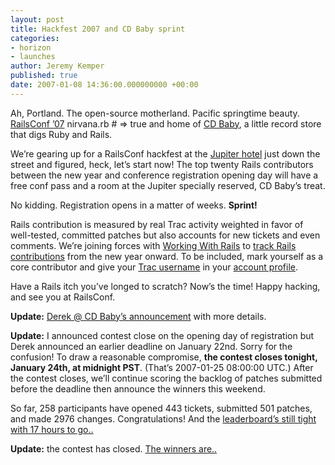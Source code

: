 ```yaml
---
layout: post
title: Hackfest 2007 and CD Baby sprint
categories:
- horizon
- launches
author: Jeremy Kemper
published: true
date: 2007-01-08 14:36:00.000000000 +00:00
---
```

<p>Ah, Portland. The open-source motherland. Pacific springtime beauty. <a href="http://conferences.oreillynet.com/rails/">RailsConf &#8217;07</a> nirvana.rb # =&gt; true and home of <a href="http://cdbaby.com/">CD Baby</a>, a little record store that digs Ruby and Rails.</p>
<p>We&#8217;re gearing up for a RailsConf hackfest at the <a href="http://jupiterhotel.com">Jupiter hotel</a> just down the street and figured, heck, let&#8217;s start now! The top twenty Rails contributors between the new year and conference registration opening day will have a free conf pass and a room at the Jupiter specially reserved, CD Baby&#8217;s treat.</p>
<p>No kidding. Registration opens in a matter of weeks. <strong>Sprint!</strong></p>
<p>Rails contribution is measured by real Trac activity weighted in favor of well-tested, committed patches but also accounts for new tickets and even comments. We&#8217;re joining forces with <a href="http://workingwithrails.com/">Working With Rails</a> to <a href="http://workingwithrails.com/contests/hackfest2007">track Rails contributions</a> from the new year onward. To be included, mark yourself as a core contributor and give your <a href="http://dev.rubyonrails.org/login">Trac username</a> in your <a href="http://workingwithrails.com/my">account profile</a>.</p>
<p>Have a Rails itch you&#8217;ve longed to scratch?  Now&#8217;s the time!  Happy hacking, and see you at RailsConf.</p>
<p><strong>Update:</strong> <a href="http://www.oreillynet.com/ruby/blog/2007/01/cd_baby_awards_free_railsconf.html">Derek @ CD Baby&#8217;s announcement</a> with more details.</p>
<p><strong>Update:</strong> I announced contest close on the opening day of registration but Derek announced an earlier deadline on January 22nd. Sorry for the confusion! To draw a reasonable compromise, <strong>the contest closes tonight, January 24th, at midnight <span class="caps">PST</span></strong>. (That&#8217;s 2007-01-25 08:00:00 <span class="caps">UTC</span>.) After the contest closes, we&#8217;ll continue scoring the backlog of patches submitted before the deadline then announce the winners this weekend.</p>
<p>So far, 258 participants have opened 443 tickets, submitted 501 patches, and made 2976 changes. Congratulations! And the <a href="http://workingwithrails.com/contests/hackfest2007">leaderboard&#8217;s still tight with 17 hours to go..</a></p>
<p><strong>Update:</strong> the contest has closed. <a href="http://weblog.rubyonrails.org/2007/1/29/hackfest-2007-winners">The winners are..</a></p>